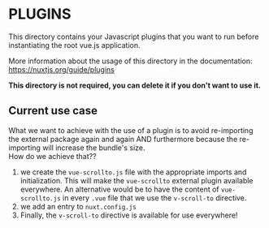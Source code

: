 # PLUGINS

This directory contains your Javascript plugins that you want to run before instantiating the root vue.js application.

More information about the usage of this directory in the documentation:
https://nuxtjs.org/guide/plugins

**This directory is not required, you can delete it if you don't want to use it.**


## Current use case
What we want to achieve with the use of a plugin is to avoid re-importing the external package again and again AND furthermore because the re-importing will increase the bundle's size.  
How do we achieve that??  
1. we create the `vue-scrollto.js` file with the appropriate imports
 and initialization. This will make the `vue-scrollto` external plugin 
 available everywhere. An alternative would be to have the content of 
 `vue-scrollto.js` in every `.vue` file that we use the `v-scroll-to` directive.  
 2. we add an entry to `nuxt.config.js`
3. Finally, the  `v-scroll-to` directive is available for use everywhere! 
